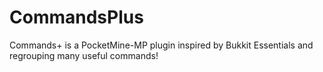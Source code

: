 # CommandsPlus
Commands+ is a PocketMine-MP plugin inspired by Bukkit Essentials and regrouping many useful commands!
